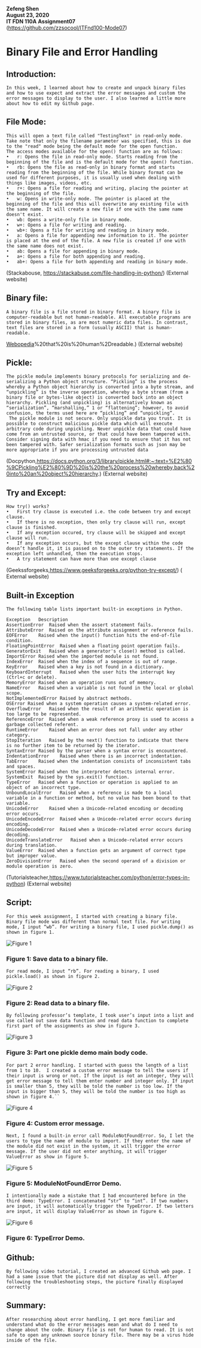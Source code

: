 **Zefeng Shen**  
**August 23, 2020**  
**IT FDN 110A** 
**Assignment07**  
(https://github.com/zzsocool/ITFnd100-Mode07)


#       Binary File and Error Handling

## Introduction:
```
In this week, I learned about how to create and unpack binary files and how to use expect and extract the error messages and custom the error messages to display to the user. I also learned a little more about how to edit my Github page.
```
## File Mode:
```
This will open a text file called "TestingText" in read-only mode. Take note that only the filename parameter was specified, this is due to the "read" mode being the default mode for the open function.
The access modes available for the open() function are as follows:
•	r: Opens the file in read-only mode. Starts reading from the beginning of the file and is the default mode for the open() function.
•	rb: Opens the file as read-only in binary format and starts reading from the beginning of the file. While binary format can be used for different purposes, it is usually used when dealing with things like images, videos, etc.
•	r+: Opens a file for reading and writing, placing the pointer at the beginning of the file.
•	w: Opens in write-only mode. The pointer is placed at the beginning of the file and this will overwrite any existing file with the same name. It will create a new file if one with the same name doesn't exist.
•	wb: Opens a write-only file in binary mode.
•	w+: Opens a file for writing and reading.
•	wb+: Opens a file for writing and reading in binary mode.
•	a: Opens a file for appending new information to it. The pointer is placed at the end of the file. A new file is created if one with the same name does not exist.
•	ab: Opens a file for appending in binary mode.
•	a+: Opens a file for both appending and reading.
•	ab+: Opens a file for both appending and reading in binary mode.
```
(Stackabouse, https://stackabuse.com/file-handling-in-python/) (External website)

## Binary file:
```
A binary file is a file stored in binary format. A binary file is computer-readable but not human-readable. All executable programs are stored in binary files, as are most numeric data files. In contrast, text files are stored in a form (usually ASCII) that is human-readable.
```
[Webopedia](https://www.webopedia.com/TERM/B/binary_file.html#:~:text=A%20binary%20file%20is%20a,)%20that%20is%20human%2Dreadable.) (External website)

## Pickle:
```
The pickle module implements binary protocols for serializing and de-serializing a Python object structure. “Pickling” is the process whereby a Python object hierarchy is converted into a byte stream, and “unpickling” is the inverse operation, whereby a byte stream (from a binary file or bytes-like object) is converted back into an object hierarchy. Pickling (and unpickling) is alternatively known as “serialization”, “marshalling,” 1 or “flattening”; however, to avoid confusion, the terms used here are “pickling” and “unpickling”.
 The pickle module is not secure. Only unpickle data you trust. It is possible to construct malicious pickle data which will execute arbitrary code during unpickling. Never unpickle data that could have come from an untrusted source, or that could have been tampered with. Consider signing data with hmac if you need to ensure that it has not been tampered with. Safer serialization formats such as json may be more appropriate if you are processing untrusted data
```
(Docpython,https://docs.python.org/3/library/pickle.html#:~:text=%E2%80%9CPickling%E2%80%9D%20is%20the%20process%20whereby,back%20into%20an%20object%20hierarchy.) (External website)

## Try and Except:
```
How try() works?
•	First try clause is executed i.e. the code between try and except clause.
•	If there is no exception, then only try clause will run, except clause is finished.
•	If any exception occured, try clause will be skipped and except clause will run.
•	If any exception occurs, but the except clause within the code doesn’t handle it, it is passed on to the outer try statements. If the exception left unhandled, then the execution stops.
•	A try statement can have more than one except clause
```
(Geekssforgeeks,https://www.geeksforgeeks.org/python-try-except/) ( External website)


## Built-in Exception
```
The following table lists important built-in exceptions in Python.

Exception	Description
AssertionError	Raised when the assert statement fails.
AttributeError	Raised on the attribute assignment or reference fails.
EOFError	Raised when the input() function hits the end-of-file condition.
FloatingPointError	Raised when a floating point operation fails.
GeneratorExit	Raised when a generator's close() method is called.
ImportError	Raised when the imported module is not found.
IndexError	Raised when the index of a sequence is out of range.
KeyError	Raised when a key is not found in a dictionary.
KeyboardInterrupt	Raised when the user hits the interrupt key (Ctrl+c or delete).
MemoryError	Raised when an operation runs out of memory.
NameError	Raised when a variable is not found in the local or global scope.
NotImplementedError	Raised by abstract methods.
OSError	Raised when a system operation causes a system-related error.
OverflowError	Raised when the result of an arithmetic operation is too large to be represented.
ReferenceError	Raised when a weak reference proxy is used to access a garbage collected referent.
RuntimeError	Raised when an error does not fall under any other category.
StopIteration	Raised by the next() function to indicate that there is no further item to be returned by the iterator.
SyntaxError	Raised by the parser when a syntax error is encountered.
IndentationError	Raised when there is an incorrect indentation.
TabError	Raised when the indentation consists of inconsistent tabs and spaces.
SystemError	Raised when the interpreter detects internal error.
SystemExit	Raised by the sys.exit() function.
TypeError	Raised when a function or operation is applied to an object of an incorrect type.
UnboundLocalError	Raised when a reference is made to a local variable in a function or method, but no value has been bound to that variable.
UnicodeError	Raised when a Unicode-related encoding or decoding error occurs.
UnicodeEncodeError	Raised when a Unicode-related error occurs during encoding.
UnicodeDecodeError	Raised when a Unicode-related error occurs during decoding.
UnicodeTranslateError	Raised when a Unicode-related error occurs during translation.
ValueError	Raised when a function gets an argument of correct type but improper value.
ZeroDivisionError	Raised when the second operand of a division or module operation is zero.
```
(Tutorialsteacher,https://www.tutorialsteacher.com/python/error-types-in-python) (External website)

## Script:
```
For this week assignment, I started with creating a binary file. Binary file mode was different than normal text file. For writing mode, I input “wb”. For writing a binary file, I used pickle.dump() as shown in figure 1.
```
![Figure 1](https://zzsocool.github.io/ITFnd100-Mode07/assignmeng.png "Figure 1")

### Figure 1: Save data to a binary file.
```
For read mode, I input “rb”. For reading a binary, I used pickle.load() as shown in figure 2.
```
![Figure 2](https://zzsocool.github.io/ITFnd100-Mode07/aaaaa.png "Figure 2")
### Figure 2: Read data to a binary file.
```
By following professor’s template, I took user’s input into a list and use called out save data function and read data function to complete first part of the assignments as show in figure 3.
```
![Figure 3](https://zzsocool.github.io/ITFnd100-Mode07/bbbb.png "Figure 3")
### Figure 3: Part one pickle demo main body code.
```
For part 2 error handling. I started with guess the length of a list from 1 to 10.  I created a custom error message to tell the users if their input is wrong or not. If the input is not an integer, they will get error message to tell them enter number and integer only. If input is smaller than 5, they will be told the number is too low. If the input is bigger than 5, they will be told the number is too high as shown in figure 4.``
```
![Figure 4](https://zzsocool.github.io/ITFnd100-Mode07/ccccc.png "Figure 4")
### Figure 4: Custom error message.
```
Next, I found a built-in error call ModuleNotFoundError. So, I let the users to type the name of module to import. If they enter the name of the module did not exist in the system, it will trigger the error message. If the user did not enter anything, it will trigger ValueError as show in figure 5.
```

![Figure 5](https://zzsocool.github.io/ITFnd100-Mode07/dddd.png "Figure 5")
### Figure 5: ModuleNotFoundError Demo.
```
I intentionally made a mistake that I had encountered before in the third demo: TypeError. I concatenated “str” to “int”. If two numbers are input, it will automatically trigger the TypeError. If two letters are input, it will display ValueError as shown in figure 6.
```
![Figure 6](https://zzsocool.github.io/ITFnd100-Mode07/eeee.png "Figure 6")
### Figure 6: TypeError Demo.
## Github:
```
By following video tutorial, I created an advanced Github web page. I had a same issue that the picture did not display as well. After following the troubleshooting steps, the picture finally displayed correctly
```
## Summary:

```
After researching about error handling, I get more familiar and understand what do the error messages mean and what do I need to change about the code. Binary file is not for human to read. It is not safe to open any unknown source binary file. There may be a virus hide inside of the file.
```

